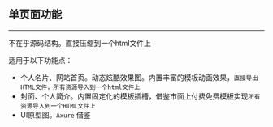 ## 单页面功能

---
不在乎源码结构。直接压缩到一个html文件上

适用于以下功能点：

- 个人名片、网站首页。动态炫酷效果图。内置丰富的模板动画效果，`直接导出HTML文件，所有资源导入到一个html文件上`
- 封面、个人简介。内置固定化的模板插槽，借鉴市面上付费免费模板实现`所有资源导入到一个HTML文件上`
- UI原型图。`Axure` 借鉴